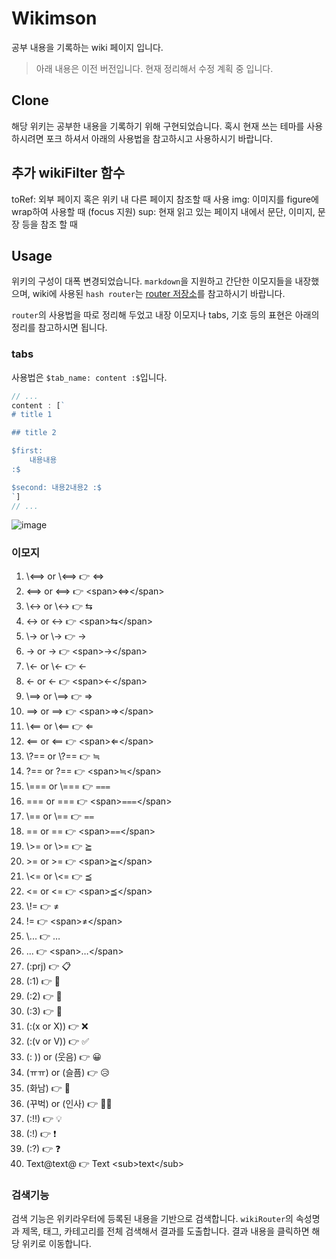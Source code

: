 # Wikimson

공부 내용을 기록하는 wiki 페이지 입니다.

> 아래 내용은 이전 버전입니다. 현재 정리해서 수정 계획 중 입니다.

## Clone

해당 위키는 공부한 내용을 기록하기 위해 구현되었습니다. 혹시 현재 쓰는 테마를 사용하시려면 포크 하셔서 아래의 사용법을 참고하시고 사용하시기 바랍니다.

## 추가 wikiFilter 함수

toRef: 외부 페이지 혹은 위키 내 다른 페이지 참조할 때 사용
img: 이미지를 figure에 wrap하여 사용할 때 (focus 지원)
sup: 현재 읽고 있는 페이지 내에서 문단, 이미지, 문장 등을 참조 할 때

## Usage

위키의 구성이 대폭 변경되었습니다. `markdown`을 지원하고 간단한 이모지들을 내장했으며, wiki에 사용된 `hash router`는 [router 저장소](https://github.com/kkn1125/router)를 참고하시기 바랍니다.

`router`의 사용법을 따로 정리해 두었고 내장 이모지나 tabs, 기호 등의 표현은 아래의 정리를 참고하시면 됩니다.

### tabs

사용법은 `$tab_name: content :$`입니다.

```js
// ...
content : [`
# title 1

## title 2

$first:
    내용내용
:$

$second: 내용2내용2 :$
`]
// ...
```

![image](https://user-images.githubusercontent.com/71887242/158804503-b60debfd-9c2d-4039-a34f-dbc52c78a2cc.png)

### 이모지

1. \\\<\=\=\> or \\&lt;\=\=&gt; 👉 &DoubleLeftRightArrow;
2. \<\=\=\> or &lt;\=\=&gt; 👉 <span&gt;&DoubleLeftRightArrow;</span&gt;
3. \\\<\-\> or \\&lt;\-&gt; 👉 &LeftArrowRightArrow;
4. \<\-\> or &lt;\-&gt; 👉 <span&gt;&LeftArrowRightArrow;</span&gt;
5. \\\-\> or \\\-&gt; 👉 &#8594;
6. \-\> or \-&gt; 👉 <span&gt;&#8594;</span&gt;
7. \\\<\- or \\&lt;\- 👉 &#8592;
8. \<\- or &lt;\- 👉 <span&gt;&#8592;</span&gt;
9. \\\=\=\> or \\\=\=&gt; 👉 &Rightarrow;
10. \=\=\> or \=\=&gt; 👉 <span&gt;&Rightarrow;</span&gt;
11. \\\<\=\= or \\&lt;\=\= 👉 &Leftarrow;
12. \<\=\= or &lt;\=\= 👉 <span&gt;&Leftarrow;</span&gt;
13. \\\?\=\= or \\\?\=\= 👉 ≒
14. \?\=\= or \?\=\= 👉 <span&gt;≒</span&gt;
15. \\\=\=\= or \\\=\=\= 👉 ⩶
16. \=\=\= or \=\=\= 👉 <span&gt;⩶</span&gt;
17. \\\=\= or \\\=\= 👉 ⩵
18. \=\= or \=\= 👉 <span&gt;⩵</span&gt;
19. \\\>\= or \\&gt;\= 👉 ⪴
20. \>\= or &gt;\= 👉 <span&gt;⪴</span&gt;
21. \\\<\= or \\&lt;\= 👉 ⪳
22. \<\= or &lt;\= 👉 <span&gt;⪳</span&gt;
23. \\\!\= 👉 ≠
24. \!\= 👉 <span&gt;≠</span&gt;
25. \\\.\.\. 👉 …
26. \.\.\. 👉 <span&gt;…</span&gt;
27. (:prj) 👉 📋
28. (:1) 👉 🥇
29. (:2) 👉 🥈
30. (:3) 👉 🥉
31. (:(x or X)) 👉 ❌
32. (:(v or V)) 👉 ✅
33. (: )) or (웃음) 👉 😀
34. (ㅠㅠ) or (슬픔) 👉 😥
35. (화남) 👉 😤
36. (꾸벅) or (인사) 👉 🙇‍♂️
37. (:!!) 👉 💡
38. (:!) 👉 ❗
39. (:?) 👉 ❓
40. Text@text@ 👉 Text <sub&gt;text</sub&gt;

### 검색기능

검색 기능은 위키라우터에 등록된 내용을 기반으로 검색합니다. `wikiRouter`의 속성명과 제목, 태그, 카테고리를 전체 검색해서 결과를 도출합니다. 결과 내용을 클릭하면 해당 위키로 이동합니다.